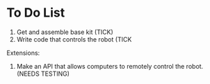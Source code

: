 # To Do List

1. Get and assemble base kit (TICK)
2. Write code that controls the robot (TICK

Extensions:
1. Make an API that allows computers to remotely control the robot. (NEEDS TESTING)
